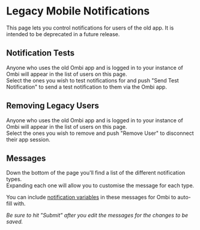# Legacy Mobile Notifications

This page lets you control notifications for users of the old app. It is intended to be deprecated in a future release.  

## Notification Tests

Anyone who uses the old Ombi app and is logged in to your instance of Ombi will appear in the list of users on this page.  
Select the ones you wish to test notifications for and push "Send Test Notification" to send a test notification to them via the Ombi app.

## Removing Legacy Users

Anyone who uses the old Ombi app and is logged in to your instance of Ombi will appear in the list of users on this page.  
Select the ones you wish to remove and push "Remove User" to disconnect their app session.

## Messages

Down the bottom of the page you'll find a list of the different notification types.  
Expanding each one will allow you to customise the message for each type.

You can include [notification variables](../../../info/notification-template-variables) in these messages for Ombi to auto-fill with.  

_Be sure to hit "Submit" after you edit the messages for the changes to be saved._
